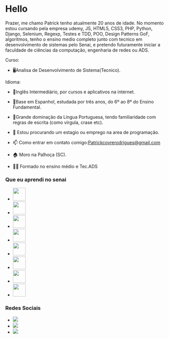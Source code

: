 # Hello 

Prazer, me chamo Patrick tenho atualmente 20 anos de idade.
No momento estou cursando pela empresa udemy, JS, HTML5, CSS3, PHP, Python, Django, Selenium, Regexp, Testes e TDD, POO, Design Patterns GoF, algoritmos,  tenho o ensino medio completo junto com tecnico em desenvolvimento de sistemas pelo Senai, e pretendo futuramente iniciar a faculdade de ciências da computação, engenharia de redes ou ADS.

Curso: 
- 🖥️Analisa de Desenvolvimento de Sistema(Tecnico).

Idioma:

- 📖Inglês Intermediário, por cursos e aplicativos na internet.

- 📖Base em Espanhol, estudada por três anos, do 6º ao 8º do Ensino Fundamental.

- 📖Grande dominação da Língua Portuguesa, tendo familiaridade com regras de escrita (como vírgula, crase etc).



- 🤔 Estou procurando um estagio ou emprego na area de programação.
- 📫 Como entrar em contato comigo:Patrickcovrerodrigues@gmail.com
- 🏠 Moro na Palhoça (SC).
- 👨‍🎓 Formado no ensino médio e Tec.ADS

### Que eu aprendi no senai
   
- <img src="https://cdn.jsdelivr.net/gh/devicons/devicon/icons/git/git-original.svg" width="40" height="40"/>  
- <img src="https://cdn.jsdelivr.net/gh/devicons/devicon/icons/androidstudio/androidstudio-original.svg" width="40" height="40"/>
- <img src="https://cdn.jsdelivr.net/gh/devicons/devicon/icons/linux/linux-original.svg" width="40" height="40"/>
- <img src="https://cdn.jsdelivr.net/gh/devicons/devicon/icons/postgresql/postgresql-original.svg" width="40" height="40"/>
- <img src="https://cdn.jsdelivr.net/gh/devicons/devicon/icons/html5/html5-original.svg" width="40" height="40"/>
- <img src="https://cdn.jsdelivr.net/gh/devicons/devicon/icons/css3/css3-original.svg" width="40" height="40"/>          
- <img src="https://cdn.jsdelivr.net/gh/devicons/devicon/icons/nodejs/nodejs-original-wordmark.svg" width="40" height="40"/>    
- <img src="https://cdn.jsdelivr.net/gh/devicons/devicon/icons/javascript/javascript-original.svg" width="40" height="40"/>
              

### Redes Sociais
  <ul>
    <li>
<a href="https://instagram.com/patrickcovrerodrigues" target="_blank"><img src="https://img.shields.io/badge/-Instagram-%23E4405F?style=for-the-badge&logo=instagram&logoColor=white" target="_blank"></a></li>
    <li>
<a href = "mailto:patrickcovrerodrigues@gmail.com"><img src="https://img.shields.io/badge/Gmail-D14836?style=for-the-badge&logo=gmail&logoColor=white" target="_blank"></a></li>
 <li><a href="https://www.twitch.tv/patrickcovre" target="_blank"><img src="https://img.shields.io/badge/Twitch-9146FF?style=for-the-badge&logo=twitch&logoColor=white" target="_blank"></a></li>
  </ul>
